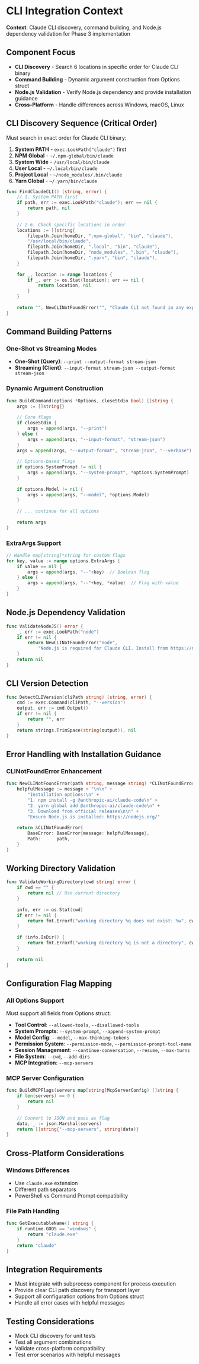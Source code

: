 # CLI Integration Context

**Context**: Claude CLI discovery, command building, and Node.js dependency validation for Phase 3 implementation

## Component Focus
- **CLI Discovery** - Search 6 locations in specific order for Claude CLI binary
- **Command Building** - Dynamic argument construction from Options struct  
- **Node.js Validation** - Verify Node.js dependency and provide installation guidance
- **Cross-Platform** - Handle differences across Windows, macOS, Linux

## CLI Discovery Sequence (Critical Order)
Must search in exact order for Claude CLI binary:

1. **System PATH** - `exec.LookPath("claude")` first
2. **NPM Global** - `~/.npm-global/bin/claude`  
3. **System Wide** - `/usr/local/bin/claude`
4. **User Local** - `~/.local/bin/claude`
5. **Project Local** - `~/node_modules/.bin/claude`
6. **Yarn Global** - `~/.yarn/bin/claude`

```go
func FindClaudeCLI() (string, error) {
    // 1. System PATH first
    if path, err := exec.LookPath("claude"); err == nil {
        return path, nil
    }
    
    // 2-6. Check specific locations in order
    locations := []string{
        filepath.Join(homeDir, ".npm-global", "bin", "claude"),
        "/usr/local/bin/claude",
        filepath.Join(homeDir, ".local", "bin", "claude"),
        filepath.Join(homeDir, "node_modules", ".bin", "claude"),
        filepath.Join(homeDir, ".yarn", "bin", "claude"),
    }
    
    for _, location := range locations {
        if _, err := os.Stat(location); err == nil {
            return location, nil
        }
    }
    
    return "", NewCLINotFoundError("", "Claude CLI not found in any expected location")
}
```

## Command Building Patterns

### One-Shot vs Streaming Modes
- **One-Shot (Query)**: `--print --output-format stream-json`
- **Streaming (Client)**: `--input-format stream-json --output-format stream-json`

### Dynamic Argument Construction
```go
func BuildCommand(options *Options, closeStdin bool) []string {
    args := []string{}
    
    // Core flags
    if closeStdin {
        args = append(args, "--print")
    } else {
        args = append(args, "--input-format", "stream-json")
    }
    args = append(args, "--output-format", "stream-json", "--verbose")
    
    // Options-based flags
    if options.SystemPrompt != nil {
        args = append(args, "--system-prompt", *options.SystemPrompt)
    }
    
    if options.Model != nil {
        args = append(args, "--model", *options.Model)
    }
    
    // ... continue for all options
    
    return args
}
```

### ExtraArgs Support
```go
// Handle map[string]*string for custom flags
for key, value := range options.ExtraArgs {
    if value == nil {
        args = append(args, "--"+key)  // Boolean flag
    } else {
        args = append(args, "--"+key, *value)  // Flag with value
    }
}
```

## Node.js Dependency Validation
```go
func ValidateNodeJS() error {
    _, err := exec.LookPath("node")
    if err != nil {
        return NewCLINotFoundError("node", 
            "Node.js is required for Claude CLI. Install from https://nodejs.org/")
    }
    return nil
}
```

## CLI Version Detection
```go
func DetectCLIVersion(cliPath string) (string, error) {
    cmd := exec.Command(cliPath, "--version")
    output, err := cmd.Output()
    if err != nil {
        return "", err
    }
    return strings.TrimSpace(string(output)), nil
}
```

## Error Handling with Installation Guidance

### CLINotFoundError Enhancement
```go
func NewCLINotFoundError(path string, message string) *CLINotFoundError {
    helpfulMessage := message + "\n\n" +
        "Installation options:\n" +
        "1. npm install -g @anthropic-ai/claude-code\n" +
        "2. yarn global add @anthropic-ai/claude-code\n" +
        "3. Download from official releases\n\n" +
        "Ensure Node.js is installed: https://nodejs.org/"
    
    return &CLINotFoundError{
        BaseError: BaseError{message: helpfulMessage},
        Path:      path,
    }
}
```

## Working Directory Validation
```go
func ValidateWorkingDirectory(cwd string) error {
    if cwd == "" {
        return nil // Use current directory
    }
    
    info, err := os.Stat(cwd)
    if err != nil {
        return fmt.Errorf("working directory %q does not exist: %w", cwd, err)
    }
    
    if !info.IsDir() {
        return fmt.Errorf("working directory %q is not a directory", cwd)
    }
    
    return nil
}
```

## Configuration Flag Mapping

### All Options Support
Must support all fields from Options struct:
- **Tool Control**: `--allowed-tools`, `--disallowed-tools`
- **System Prompts**: `--system-prompt`, `--append-system-prompt`  
- **Model Config**: `--model`, `--max-thinking-tokens`
- **Permission System**: `--permission-mode`, `--permission-prompt-tool-name`
- **Session Management**: `--continue-conversation`, `--resume`, `--max-turns`
- **File System**: `--cwd`, `--add-dirs`
- **MCP Integration**: `--mcp-servers`

### MCP Server Configuration
```go
func BuildMCPFlags(servers map[string]McpServerConfig) []string {
    if len(servers) == 0 {
        return nil
    }
    
    // Convert to JSON and pass as flag
    data, _ := json.Marshal(servers)
    return []string{"--mcp-servers", string(data)}
}
```

## Cross-Platform Considerations

### Windows Differences
- Use `claude.exe` extension
- Different path separators
- PowerShell vs Command Prompt compatibility

### File Path Handling
```go
func GetExecutableName() string {
    if runtime.GOOS == "windows" {
        return "claude.exe"
    }
    return "claude"
}
```

## Integration Requirements
- Must integrate with subprocess component for process execution
- Provide clear CLI path discovery for transport layer
- Support all configuration options from Options struct
- Handle all error cases with helpful messages

## Testing Considerations
- Mock CLI discovery for unit tests
- Test all argument combinations
- Validate cross-platform compatibility
- Test error scenarios with helpful messages